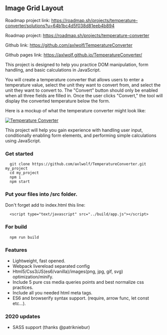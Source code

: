 ## Image Grid Layout

Roadmap project link: https://roadmap.sh/projects/temperature-converter/solutions?u=64b1bc4d5f038d81eeb4b894

Roadmap project: https://roadmap.sh/projects/temperature-converter

Github link: https://github.com/axlwolf/TemperatureConverter

Github pages link: https://axlwolf.github.io/TemperatureConverter/

This project is designed to help you practice DOM manipulation, form handling, and basic calculations in JavaScript.

You will create a temperature converter that allows users to enter a temperature value, select the unit they want to convert from, and select the unit they want to convert to. The "Convert" button should only be enabled when all three fields are filled in. Once the user clicks "Convert," the tool will display the converted temperature below the form.

Here is a mockup of what the temperature converter might look like:

[![Temperature Converter](https://assets.roadmap.sh/guest/temperature-converter-8omel.png)](https://assets.roadmap.sh/guest/temperature-converter-8omel.png)

This project will help you gain experience with handling user input, conditionally enabling form elements, and performing simple calculations using JavaScript.

### Get started

```
  git clone https://github.com/axlwolf/TemperatureConverter.git my_project
  cd my_project
  npm i
  npm start
```

### Put your files into /src folder.

Don't forget add to index.html this line:
```
  <script type="text/javascript" src="../build/app.js"></script>
```

### For build

```
  npm run build
```

### Features

- Lightweight, fast opened.
- Webpack livereload separated config
- Html5/Css3/JS(es6/vanilla)/images(png, jpg, gif, svg) optimization/minify.
- Include 5 pure css media queries points and best normalize css practices.
- Include all you needed html meta tags.
- ES6 and browserify syntax support. (require, arrow func, let const etc...).

### 2020 updates

- SASS support (thanks @patrikniebur)
